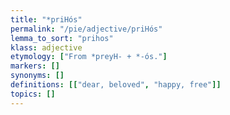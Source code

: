 ```yaml
---
title: "*priHós"
permalink: "/pie/adjective/priHós"
lemma_to_sort: "prihos"
klass: adjective
etymology: ["From *preyH- +‎ *-ós."]
markers: []
synonyms: []
definitions: [["dear, beloved", "happy, free"]]
topics: []
---
```

